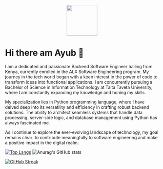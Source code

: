 <div id="header" align="center">
  <img src="https://media.giphy.com/media/M9gbBd9nbDrOTu1Mqx/giphy.gif" width="100"/>
</div>

# Hi there am Ayub 👋
I am a dedicated and passionate Backend Software Engineer hailing from Kenya, currently enrolled in the ALX Software Engineering program. My journey in the tech world began with a keen interest in the power of code to transform ideas into functional applications. I am concurrently pursuing a Bachelor of Science in Information Technology at Taita Taveta University, where I am constantly expanding my knowledge and honing my skills.

My specialization lies in Python programming language, where I have delved deep into its versatility and efficiency in crafting robust backend solutions. The ability to architect seamless systems that handle data processing, server-side logic, and database management using Python has always fascinated me.

As I continue to explore the ever-evolving landscape of technology, my goal remains clear: to contribute meaningfully to software engineering and make a positive impact in the digital realm.

[![Top Langs](https://github-readme-stats.vercel.app/api/top-langs/?username=ayubsoft254&langs_count=8)](https://github.com/ayubsoft254/github-readme-stats)
![Anurag's GitHub stats](https://github-readme-stats.vercel.app/api?username=ayubsoft254&show_icons=true&theme=radical)

[![GitHub Streak](https://streak-stats.demolab.com/?user=ayubsoft254&theme=dark)](https://git.io/streak-stats)
